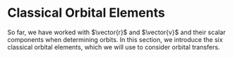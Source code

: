 # Classical Orbital Elements

So far, we have worked with $\vector{r}$ and $\vector{v}$ and their scalar components when determining orbits. In this section, we introduce the six classical orbital elements, which we will use to consider orbital transfers.
